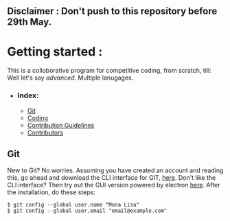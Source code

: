 ## Disclaimer : Don't push to this repository before 29th May. 

# Getting started :
This is a colloborative program for competitive coding, from scratch, till: Well let's say _advanced_. Multiple lanugages.
- ### Index: 
  - [Git](#Git) 
  - [Coding](#noob-town) 
  - [Contribution Guidelines](#noob-town) 
  - [Contributors](#noob-town) 

## Git
New to Git? No worries. Assuming you have created an account and reading this, go ahead and download the CLI interface for GIT, [here](https://git-scm.com/downloads). 
Don't like the CLI interface? Then try out the GUI version powered by electron [here](https://desktop.github.com/).
After the installation, do these steps: 

``` 
$ git config --global user.name "Mona Lisa"
$ git config --global user.email "email@example.com"
```
  

